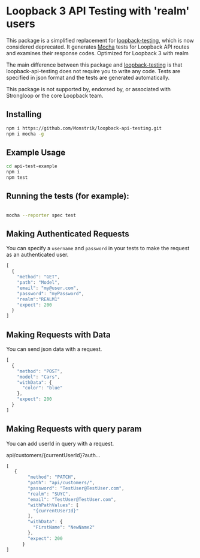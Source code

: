 # Loopback 3 API Testing with 'realm' users #

This package is a simplified replacement for [loopback-testing](https://github.com/strongloop/loopback-testing), which is now considered deprecated.
It generates [Mocha](https://mochajs.org/) tests for Loopback API routes and examines their response codes.
Optimized for Loopback 3 with realm

The main difference between this package and [loopback-testing](https://github.com/strongloop/loopback-testing) is that loopback-api-testing does not require you to write any code.
Tests are specified in json format and the tests are generated automatically.

This package is not supported by, endorsed by, or associated with Strongloop or the core Loopback team.

## Installing ##

```bash
npm i https://github.com/Monstrik/loopback-api-testing.git
npm i mocha -g
```

## Example Usage ##
```bash
cd api-test-example
npm i
npm test
```

## Running the tests (for example): ##

```bash

mocha --reporter spec test

```

## Making Authenticated Requests ##

You can specify a `username` and `password` in your tests to make the request as an authenticated user.

```js
[
  {
    "method": "GET",
    "path": "Model",
    "email": "my@user.com",
    "password": "myPassword",
    "realm":"REALM1"
    "expect": 200
  }
]
```

## Making Requests with Data ##

You can send json data with a request.

```js
[
  {
    "method": "POST",
    "model": "Cars",
    "withData": {
      "color": "blue"
    },
    "expect": 200
  }
]
```
## Making Requests with query param ##

You can add userId in query with a request.

api/customers/{currentUserId}?auth...

```js
[
   {
        "method": "PATCH",
        "path": "api/customers/",
        "password": "TestUser@TestUser.com",
        "realm": "SUYC",
        "email": "TestUser@TestUser.com",
        "withPathValues": [
          "{currentUserId}"
        ],
        "withData": {
          "FirstName": "NewName2"
        },
        "expect": 200
      }
]
```